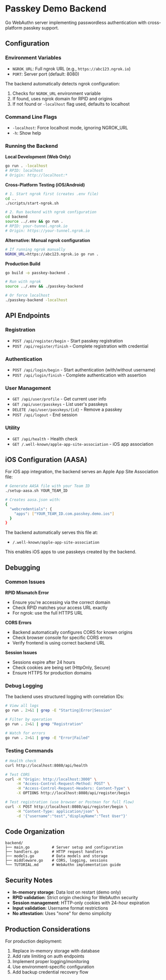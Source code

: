 # Passkey Demo Backend

Go WebAuthn server implementing passwordless authentication with cross-platform passkey support.

## Configuration

### Environment Variables
- `NGROK_URL`: Full ngrok URL (e.g., `https://abc123.ngrok.io`)
- `PORT`: Server port (default: 8080)

The backend automatically detects ngrok configuration:
1. Checks for `NGROK_URL` environment variable
2. If found, uses ngrok domain for RPID and origins
3. If not found or `-localhost` flag used, defaults to localhost

### Command Line Flags
- `-localhost`: Force localhost mode, ignoring NGROK_URL
- `-h`: Show help

### Running the Backend

**Local Development (Web Only)**
```bash
go run . -localhost
# RPID: localhost
# Origin: http://localhost:*
```

**Cross-Platform Testing (iOS/Android)**
```bash
# 1. Start ngrok first (creates .env file)
cd ..
./scripts/start-ngrok.sh

# 2. Run backend with ngrok configuration
cd backend
source ../.env && go run .
# RPID: your-tunnel.ngrok.io
# Origin: https://your-tunnel.ngrok.io
```

**Alternative: Manual ngrok configuration**
```bash
# If running ngrok manually
NGROK_URL=https://abc123.ngrok.io go run .
```

**Production Build**
```bash
go build -o passkey-backend .

# Run with ngrok
source ../.env && ./passkey-backend

# Or force localhost
./passkey-backend -localhost
```

## API Endpoints

### Registration
- `POST /api/register/begin` - Start passkey registration
- `POST /api/register/finish` - Complete registration with credential

### Authentication  
- `POST /api/login/begin` - Start authentication (with/without username)
- `POST /api/login/finish` - Complete authentication with assertion

### User Management
- `GET /api/user/profile` - Get current user info
- `GET /api/user/passkeys` - List user's passkeys
- `DELETE /api/user/passkeys/{id}` - Remove a passkey
- `POST /api/logout` - End session

### Utility
- `GET /api/health` - Health check
- `GET /.well-known/apple-app-site-association` - iOS app association

## iOS Configuration (AASA)

For iOS app integration, the backend serves an Apple App Site Association file:

```bash
# Generate AASA file with your Team ID
./setup-aasa.sh YOUR_TEAM_ID

# Creates aasa.json with:
{
  "webcredentials": {
    "apps": ["YOUR_TEAM_ID.com.passkey.demo.ios"]
  }
}
```

The backend automatically serves this file at:
- `/.well-known/apple-app-site-association`

This enables iOS apps to use passkeys created by the backend.

## Debugging

### Common Issues

**RPID Mismatch Error**
- Ensure you're accessing via the correct domain
- Check RPID matches your access URL exactly
- For ngrok: use the full HTTPS URL

**CORS Errors**
- Backend automatically configures CORS for known origins
- Check browser console for specific CORS errors
- Verify frontend is using correct backend URL

**Session Issues**
- Sessions expire after 24 hours
- Check cookies are being set (HttpOnly, Secure)
- Ensure HTTPS for production domains

### Debug Logging

The backend uses structured logging with correlation IDs:

```bash
# View all logs
go run . 2>&1 | grep -E "Starting|Error|Session"

# Filter by operation
go run . 2>&1 | grep "Registration"

# Watch for errors
go run . 2>&1 | grep -E "Error|Failed"
```

### Testing Commands

```bash
# Health check
curl http://localhost:8080/api/health

# Test CORS
curl -H "Origin: http://localhost:3000" \
     -H "Access-Control-Request-Method: POST" \
     -H "Access-Control-Request-Headers: Content-Type" \
     -X OPTIONS http://localhost:8080/api/register/begin

# Test registration (use browser or Postman for full flow)
curl -X POST http://localhost:8080/api/register/begin \
     -H "Content-Type: application/json" \
     -d '{"username":"test","displayName":"Test User"}'
```

## Code Organization

```
backend/
├── main.go          # Server setup and configuration
├── handlers.go      # HTTP request handlers
├── models.go        # Data models and storage
├── middleware.go    # CORS, logging, sessions
└── TUTORIAL.md      # WebAuthn implementation guide
```

## Security Notes

- **In-memory storage**: Data lost on restart (demo only)
- **RPID validation**: Strict origin checking for WebAuthn security
- **Session management**: HTTP-only cookies with 24-hour expiration
- **Input validation**: Username format restrictions
- **No attestation**: Uses "none" for demo simplicity

## Production Considerations

For production deployment:
1. Replace in-memory storage with database
2. Add rate limiting on auth endpoints
3. Implement proper logging/monitoring
4. Use environment-specific configuration
5. Add backup credential recovery flow